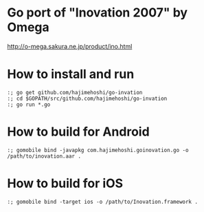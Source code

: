 # Go port of "Inovation 2007" by Omega

http://o-mega.sakura.ne.jp/product/ino.html

# How to install and run

```
:; go get github.com/hajimehoshi/go-invation
:; cd $GOPATH/src/github.com/hajimehoshi/go-invation
:; go run *.go
```

# How to build for Android

```
:; gomobile bind -javapkg com.hajimehoshi.goinovation.go -o /path/to/inovation.aar .
```

# How to build for iOS

```
:; gomobile bind -target ios -o /path/to/Inovation.framework .
```
